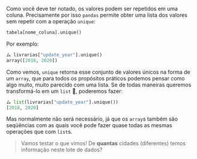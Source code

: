 Como você deve ter notado, os valores podem ser repetidos em uma coluna. Precisamente por isso `pandas`  permite obter uma lista dos valores sem repetir com a operação `unique`:

```python
tabela[nome_coluna].unique()
```

Por exemplo:

```python
ム livrarias["update_year"].unique()
array([2018, 2020])
```

Como vemos, `unique` retorna esse conjunto de valores únicos na forma de um `array`, que para todos os propósitos práticos podemos pensar como algo muito, muito parecido com uma lista. Se de todas maneiras queremos transformá-lo em um `list` 🔄, poderemos fazer: 

```python
ム list(livrarias["update_year"].unique())
[2018, 2020]
```

Mas normalmente não será necessário, já que os `array`s também são seqüências com as quais você pode fazer quase todas as mesmas operações que com `list`s.

> Vamos testar o que vimos!  De **quantas** cidades (diferentes) temos informação neste lote de dados?
